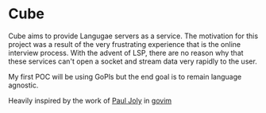# Cube #

Cube aims to provide Langugae servers as a service. The motivation for this project was a result of the very frustrating experience that is the online interview process. With the advent of LSP, there are no reason why that these services can't open a socket and stream data very rapidly to the user.


My first POC will be using GoPls but the end goal is to remain language agnostic.


Heavily inspired by the work of [Paul Joly](https://github.com/myitcv) in [govim](https://github.com/govim/govim)
